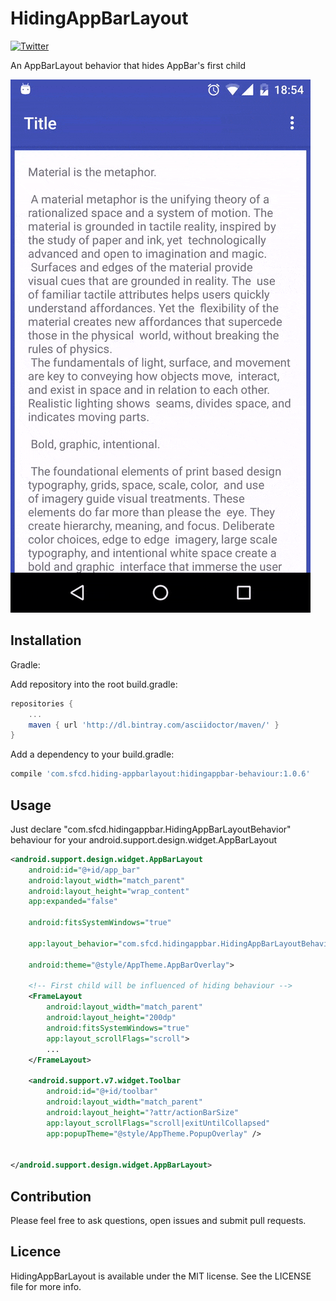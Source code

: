 # HidingAppBarLayout

[![Twitter](https://img.shields.io/badge/twitter-SFCD-orange.svg)](https://twitter.com/sfcdteam?style=flat)

An AppBarLayout behavior that hides AppBar's first child

![Animation](preview.gif)

## Installation

Gradle:

Add repository into the root build.gradle:
```groovy
repositories {
    ...
    maven { url 'http://dl.bintray.com/asciidoctor/maven/' }
}
```

Add a dependency to your build.gradle:
```groovy
compile 'com.sfcd.hiding-appbarlayout:hidingappbar-behaviour:1.0.6'
```

## Usage

Just declare "com.sfcd.hidingappbar.HidingAppBarLayoutBehavior" behaviour for your android.support.design.widget.AppBarLayout

```xml
<android.support.design.widget.AppBarLayout
    android:id="@+id/app_bar"
    android:layout_width="match_parent"
    android:layout_height="wrap_content"
    app:expanded="false"

    android:fitsSystemWindows="true"

    app:layout_behavior="com.sfcd.hidingappbar.HidingAppBarLayoutBehavior"

    android:theme="@style/AppTheme.AppBarOverlay">

    <!-- First child will be influenced of hiding behaviour -->
    <FrameLayout
        android:layout_width="match_parent"
        android:layout_height="200dp"
        android:fitsSystemWindows="true"
        app:layout_scrollFlags="scroll">
        ...
    </FrameLayout>

    <android.support.v7.widget.Toolbar
        android:id="@+id/toolbar"
        android:layout_width="match_parent"
        android:layout_height="?attr/actionBarSize"
        app:layout_scrollFlags="scroll|exitUntilCollapsed"
        app:popupTheme="@style/AppTheme.PopupOverlay" />


</android.support.design.widget.AppBarLayout>
```

## Contribution

Please feel free to ask questions, open issues and submit pull requests.

## Licence

HidingAppBarLayout is available under the MIT license. See the LICENSE file for more info.